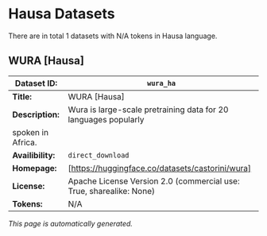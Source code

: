 # Hausa Datasets

There are in total 1 datasets with N/A tokens in Hausa language.

## WURA [Hausa]

| **Dataset ID:**       | `wura_ha`       |
|-----------------------|-----------------------|
| **Title:**            | WURA [Hausa]            |
| **Description:**      | Wura is large-scale pretraining data for 20 languages popularly
        spoken in Africa.      |
| **Availibility:**     | `direct_download`     |
| **Homepage:**         | [https://huggingface.co/datasets/castorini/wura]         |
| **License:**          | Apache License Version 2.0 (commercial use: True, sharealike: None)          |
| **Tokens:** | N/A |



*This page is automatically generated.*

